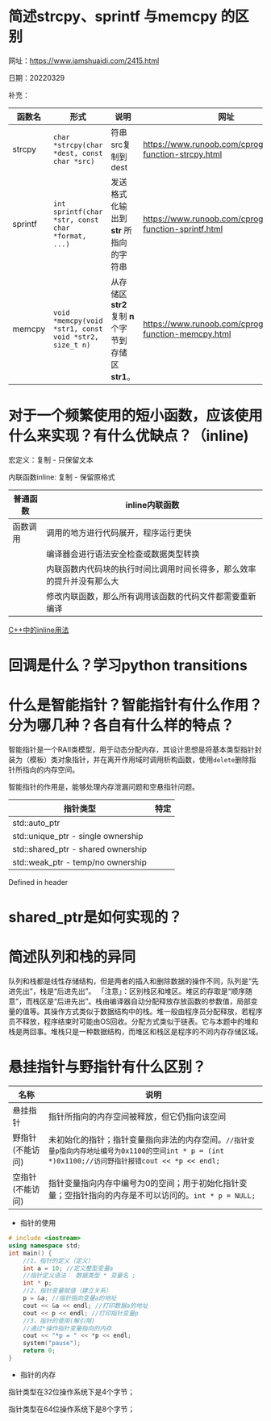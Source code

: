 # 简述strcpy、sprintf 与memcpy 的区别

网址：https://www.iamshuaidi.com/2415.html

日期：20220329

补充：

| 函数名  | 形式                                                   | 说明                                                   | 网址                                                        |
| ------- | ------------------------------------------------------ | ------------------------------------------------------ | ----------------------------------------------------------- |
| strcpy  | `char *strcpy(char *dest, const char *src)`            | 符串src复制到dest                                      | https://www.runoob.com/cprogramming/c-function-strcpy.html  |
| sprintf | `int sprintf(char *str, const char *format, ...)`      | 发送格式化输出到 **str** 所指向的字符串                | https://www.runoob.com/cprogramming/c-function-sprintf.html |
| memcpy  | `void *memcpy(void *str1, const void *str2, size_t n)` | 从存储区 **str2** 复制 **n** 个字节到存储区 **str1**。 | https://www.runoob.com/cprogramming/c-function-memcpy.html  |

# 对于一个频繁使用的短小函数，应该使用什么来实现？有什么优缺点？（inline)

宏定义：复制 - 只保留文本

内联函数inline: 复制 - 保留原格式

| 普通函数 | inline内联函数                                               |
| -------- | ------------------------------------------------------------ |
| 函数调用 | 调用的地方进行代码展开，程序运行更快                         |
|          | 编译器会进行语法安全检查或数据类型转换                       |
|          | 内联函数内代码块的执行时间比调用时间长得多，那么效率的提升并没有那么大 |
|          | 修改内联函数，那么所有调用该函数的代码文件都需要重新编译     |

[C++中的inline用法](https://www.cnblogs.com/fnlingnzb-learner/p/6423917.html)

# 回调是什么？学习python transitions

# 什么是智能指针？智能指针有什么作用？分为哪几种？各自有什么样的特点？

智能指针是一个RAII类模型，用于动态分配内存，其设计思想是将基本类型指针封装为（模板）类对象指针，并在离开作用域时调用析构函数，使用`delete`删除指针所指向的内存空间。

智能指针的作用是，能够处理内存泄漏问题和空悬指针问题。

| 指针类型                           | 特定 |
| ---------------------------------- | ---- |
| std::auto_ptr                      |      |
| std::unique_ptr - single ownership |      |
| std::shared_ptr - shared ownership |      |
| std::weak_ptr - temp/no ownership  |      |

Defined in <memory> header

# shared_ptr是如何实现的？

# 简述队列和栈的异同

队列和栈都是线性存储结构，但是两者的插入和删除数据的操作不同，队列是“先进先出”，栈是“后进先出”。
「注意」：区别栈区和堆区。堆区的存取是“顺序随意”，而栈区是“后进先出”。栈由编译器自动分配释放存放函数的参数值，局部变量的值等。其操作方式类似于数据结构中的栈。堆一般由程序员分配释放，若程序员不释放，程序结束时可能由OS回收。分配方式类似于链表。它与本题中的堆和栈是两回事。堆栈只是一种数据结构，而堆区和栈区是程序的不同内存存储区域。

# 悬挂指针与野指针有什么区别？

| 名称             | 说明                                                         |
| ---------------- | ------------------------------------------------------------ |
| 悬挂指针         | 指针所指向的内存空间被释放，但它仍指向该空间                 |
| 野指针(不能访问) | 未初始化的指针；指针变量指向非法的内存空间。`//指针变量p指向内存地址编号为0x1100的空间int * p = (int *)0x1100;//访问野指针报错cout << *p << endl;` |
| 空指针(不能访问) | 指针变量指向内存中编号为0的空间；用于初始化指针变量；空指针指向的内存是不可以访问的。`int * p = NULL;` |

- 指针的使用

```c++
# include <iostream>
using namespace std;
int main() {
    //1、指针的定义（定义）
    int a = 10; //定义整型变量a
    //指针定义语法： 数据类型 * 变量名 ;
    int * p;
    //2、指针变量赋值（建立关系）
    p = &a; //指针指向变量a的地址
    cout << &a << endl; //打印数据a的地址
    cout << p << endl; //打印指针变量p
    //3、指针的使用(解引用)
    //通过*操作指针变量指向的内存
    cout << "*p = " << *p << endl;
    system("pause");
    return 0;
}
```

- 指针的内存

指针类型在32位操作系统下是4个字节；

指针类型在64位操作系统下是8个字节；

